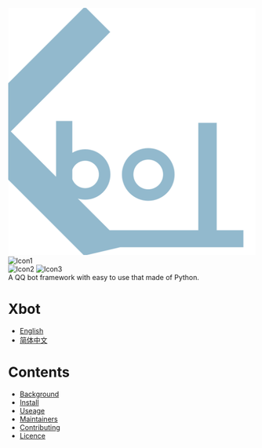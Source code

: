 ![Icon0](https://raw.githubusercontent.com/XiQuedhm/Xbot/main/.resources/icon_light.png "Xbot Icon")
<br>
![Icon1](https://img.shields.io/badge/Chat%20on-gitter%20or%20telegram-blue "Chat")
<br>
![Icon2](https://img.shields.io/badge/Language-Python-lightgrey "Language")
![Icon3](https://img.shields.io/badge/Licence-CC--BY--NC--SA%204.0-lightgrey "Licence")
<br>
A QQ bot framework with easy to use that made of Python.

# Xbot
*  [English](https://github.com/XiQuedhm/Xbot/blob/main/README.md)
* [简体中文](https://github.com/XiQuedhm/Xbot/blob/main/README_zhcn.md)

# Contents
* [Background](background)
* [Install](install)
* [Useage](useage)
* [Maintainers](maintainers)
* [Contributing](contributing)
* [Licence](licence)
